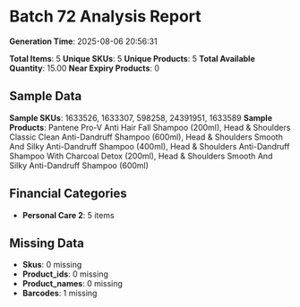 # Batch 72 Analysis Report

**Generation Time**: 2025-08-06 20:56:31

**Total Items**: 5
**Unique SKUs**: 5
**Unique Products**: 5
**Total Available Quantity**: 15.00
**Near Expiry Products**: 0

## Sample Data
**Sample SKUs**: 1633526, 1633307, 598258, 24391951, 1633589
**Sample Products**: Pantene Pro-V Anti Hair Fall Shampoo (200ml), Head & Shoulders Classic Clean Anti-Dandruff Shampoo (600ml), Head & Shoulders Smooth And Silky Anti-Dandruff Shampoo (400ml), Head & Shoulders Anti-Dandruff Shampoo With Charcoal Detox (200ml), Head & Shoulders Smooth And Silky Anti-Dandruff Shampoo (600ml)

## Financial Categories
- **Personal Care 2**: 5 items

## Missing Data
- **Skus**: 0 missing
- **Product_ids**: 0 missing
- **Product_names**: 0 missing
- **Barcodes**: 1 missing
